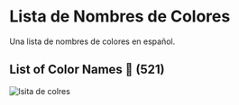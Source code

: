 # Lista de Nombres de Colores
Una lista de nombres de colores en español.

## List of Color Names 🔖 (**521**)

![lsita de colres](colors.svg "Lista de nombres de colores")
